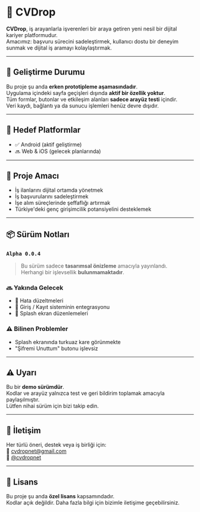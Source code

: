 # 💼 CVDrop

**CVDrop**, iş arayanlarla işverenleri bir araya getiren yeni nesil bir dijital kariyer platformudur.  
Amacımız: başvuru sürecini sadeleştirmek, kullanıcı dostu bir deneyim sunmak ve dijital iş aramayı kolaylaştırmak.

---

## 🚧 Geliştirme Durumu

Bu proje şu anda **erken prototipleme aşamasındadır**.  
Uygulama içindeki sayfa geçişleri dışında **aktif bir özellik yoktur**.  
Tüm formlar, butonlar ve etkileşim alanları **sadece arayüz testi** içindir.  
Veri kaydı, bağlantı ya da sunucu işlemleri henüz devre dışıdır.

---

## 📱 Hedef Platformlar

- ✅ Android (aktif geliştirme)
- 🔜 Web & iOS (gelecek planlarında)

---

## 🎯 Proje Amacı

- İş ilanlarını dijital ortamda yönetmek  
- İş başvurularını sadeleştirmek  
- İşe alım süreçlerinde şeffaflığı artırmak  
- Türkiye'deki genç girişimcilik potansiyelini desteklemek  

---

## 📦 Sürüm Notları

### `Alpha 0.0.4`

> Bu sürüm sadece **tasarımsal önizleme** amacıyla yayınlandı.  
> Herhangi bir işlevsellik **bulunmamaktadır**.

### 🔜 Yakında Gelecek

- 🔧 Hata düzeltmeleri  
- 🔐 Giriş / Kayıt sisteminin entegrasyonu  
- 🎨 Splash ekran düzenlemeleri  

### ⚠️ Bilinen Problemler

- Splash ekranında turkuaz kare görünmekte  
- "Şifremi Unuttum" butonu işlevsiz  

---

## ⚠️ Uyarı

Bu bir **demo sürümdür**.  
Kodlar ve arayüz yalnızca test ve geri bildirim toplamak amacıyla paylaşılmıştır.  
Lütfen nihai sürüm için bizi takip edin.

---

## 📩 İletişim

Her türlü öneri, destek veya iş birliği için:  
📧 [cvdropnet@gmail.com](mailto:cvdropnet@gmail.com)  
📸 [@cvdropnet](https://www.instagram.com/cvdropnet)

---

## 📄 Lisans

Bu proje şu anda **özel lisans** kapsamındadır.  
Kodlar açık değildir. Daha fazla bilgi için bizimle iletişime geçebilirsiniz.
